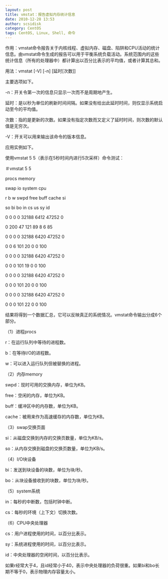 ```yaml
---
layout: post
title: vmstat：报告虚拟内存统计信息
date: 2010-12-28 13:53
author: scsidisk
category: CentOS
tags: CentOS, Linux, Shell, 命令
---
```


作用：vmstat命令报告关于内核线程、虚拟内存、磁盘、陷阱和CPU活动的统计信息。由vmstat命令生成的报告可以用于平衡系统负载活动。系统范围内的这些统计信息（所有的处理器中）都计算出以百分比表示的平均值，或者计算其总和。

用法：vmstat [-V] [-n] [延时[次数]]

主要选项如下。

-n：开关令第一次的信息只显示一次而不是周期地产生。

延时：是以秒为单位的刷新时间间隔。如果没有给出此延时时间，则仅显示系统启动至今的平均值。

次数：指的是更新的次数。如果没有指定次数而又定义了延时时间，则次数的默认值是无穷次。

-V：开关可以用来输出该命令的版本信息。

应用实例如下。

使用vmstat 5 5（表示在5秒时间内进行5次采样）命令测试：

＃vmstat 5 5

procs memory

swap io system cpu

r b w swpd free buff cache si

so bi bo in cs us sy id

0 0 0 0 32188 6412 47252 0

0 200 47 121 89 8 6 85

0 0 0 0 32188 6420 47252 0

0 0 6 101 20 0 0 100

0 0 0 0 32188 6420 47252 0

0 0 0 101 19 0 0 100

0 0 0 0 32188 6420 47252 0

0 0 0 101 20 0 0 100

0 0 0 0 32188 6420 47252 0

0 0 0 101 22 0 0 100

结果将得到一个数据汇总，它可以反映真正的系统情况。vmstat命令输出分成6个部分。

（1）进程procs

r：在运行队列中等待的进程数。

b：在等待I/O的进程数。

w：可以进入运行队列但被替换的进程。

（2）内存memory

swpd：现时可用的交换内存，单位为KB。

free：空闲的内存，单位为KB。

buff：缓冲区中的内存数，单位为KB。

cache：被用来作为高速缓存的内存数，单位为KB。

（3）swap交换页面

si：从磁盘交换到内存的交换页数量，单位为KB/s。

so：从内存交换到磁盘的交换页数量，单位为KB/s。

（4）I/O块设备

bi：发送到块设备的块数，单位为块/秒。

bo：从块设备接收到的块数，单位为块/秒。

（5）system系统

in：每秒的中断数，包括时钟中断。

cs：每秒的环境（上下文）切换次数。

（6）CPU中央处理器

cs：用户进程使用的时间，以百分比表示。

sy：系统进程使用的时间，以百分比表示。

id：中央处理器的空闲时间，以百分比表示。

如果r经常大于4，且id经常小于40，表示中央处理器的负荷很重。如果bi和bo长期不等于0，表示物理内存容量太小。

<div class="posttagsblock">
</div>

